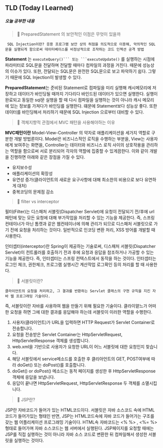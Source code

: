 ## TLD (Today I Learned) 

##### 오늘 공부한 내용




> 📝 PreparedStatement 의 보안적인 이점은 무엇이 있을까 

	 SQL Injection이란? 응용 프로그램 보안 상의 허점을 의도적으로 이용해, 악의적인 SQL문을 실행되게 함으로써 데이터베이스를 비정상적으로 조작하는 코드 인젝션 공격 방법
	
**Statement** 는 ``executeQuery()``` 또는 ```executeUpdate()`` 를 실행하는 시점에 파라미터로 SQL문을 전달하며 전달할 때마다 컴파일의 과정을 거친다. 때문에 성능상의 이슈가 있다. 또한, 전달되는 SQL문은 완전한 SQL문으로 보고 파악하기 쉽다. 그렇기 때문에 SQL Injection이 발생할 수 있다. 

 
**PreparedStatement**는 준비된 Statement로 컴파일을 미리 실행해 캐시메모리에 저장하고 데이터가 바인딩될 때까지 기다리다 바인드된 데이터가 있으면 실행한다. 실행이 완료되고 동일한 sql문 실행을 할 때 다시 컴파일을 실행하는 것이 아니라 캐시 메모리에 있는 정보를 가져다가 바인딩를 실행한다. 떄문에 Statement보다 성능상 좋다. 또한 데이터를 바인딩해서 처리하기 때문에 SQL Injection 으로부터 대비할 수 있다. 







> 📝 객체지향적 관점에서 MVC 패턴을 사용해야하는 이유 

**MVC패턴이란** Model-View-Controller 의 약자로 애플리케이션을 세가지 역할로 구분한 개발 방법론이다. Model은 비즈니스적인 로직을 수행하는 부분을, View는 사용자에게 보여주는 화면을, Controller는 데이터와 비즈니스 로직 사이의 상호작용을 관리하는 역할을 함으로써 서로 분리되어 각자의 역할에 집중할 수 있게끔한다. 이와 같이 개발을 진행하면 아래와 같은 장점을 가질 수 있다. 

* 유지보수성
* 애플리케이션의 확장성
* 유연성 증가(클라이언트의 새로운 요구사항에 대해 최소한의 비용으로 보다 유연하게 대처)
* 중복코딩의 문제점 감소






> 📝 filter vs interceptor 

필터(Filter)는 디스패처 서블릿(Dispatcher Servlet)에 요청이 전달되기 전/후에 url 패턴에 맞는 모든 요청에 대해 부가작업을 처리할 수 있는 기능을 제공한다. 즉, 스프링 컨테이너가 아닌 톰캣과 같은 웹컨테이너에 의해 관리가 되므로 디스패처 서블릿으로 가기 전에 요청을 처리하는 것이다. 일반적으로 인코딩 변환 처리, XSS 방어를 개발할 때 사용한다. 

인터셉터(interceptor)란 Spring이 제공하는 기술로써, 디스패처 서블릿(Dispatcher Servlet)이 컨트롤러를 호출하기 전과 후에 요청과 응답을 참조하거나 가공할 수 있는 기능을 제공한다. 즉, 인터셉터는 스프링 컨텍스트에서 동작을 하는 것이다. 인터셉터는 로그인 체크, 권한체크, 프로그램 실행시간 계산작업 로그확인 등의 처리를 할 때 사용한다. 






> 📝 서블릿이란? 

	클라이언트의 요청을 처리하고, 그 결과를 반환하는 Servlet 클래스의 구현 규칙을 지킨 자바 웹 프로그래밍 기술이다. 
즉, 서블릿이란 자바를 사용하여 웹을 만들기 위해 필요한 기술이다. 클라이엍느가 어떠한 요청을 하면 그에 대한 결과를 응답해야 하는데 서블릿이 이러한 역할을 수행한다. 

1. 사용자(클라이언트)가 URL을 입력하면 HTTP Request가 Servlet Container로 전송합니다.
2. 요청을 전송받은 Servlet Container는 HttpServletRequest, HttpServletResponse 객체를 생성합니다.
3. web.xml을 기반으로 사용자가 요청한 URL이 어느 서블릿에 대한 요청인지 찾습니다.
4. 해당 서블릿에서 service메소드를 호출한 후 클리아언트의 GET, POST여부에 따라 doGet() 또는 doPost()를 호출합니다.
5. doGet() or doPost() 메소드는 동적 페이지를 생성한 후 HttpServletResponse객체에 응답을 보냅니다.
6. 응답이 끝나면 HttpServletRequest, HttpServletResponse 두 객체를 소멸시킵니다.
 
 
 
 

> 📝 JSP란? 

JSP란 자바코드가 들어가 있는 HTML코드이다. 서블릿은 자바 소스코드 속에 HTML코드가 들어가있는 형태인 반면, JSP는 HTML코드속에 자바 코드가 들어가는 구조를 갖는 웹 어플리케이션 프로그래밍 기술이다. HTML속 자바코드는 <% %> , <%= %> 형태로 들어가며 자바 소스코드는 웹 서버에서 실행된다. JSP페이지를 요청할 때에는 JSP를 직접 실행하는 것이 아니라 자바 소스 코드로 변환한 뒤 컴파일해서 생성한 서블릿을 실행하는 것이다. 
